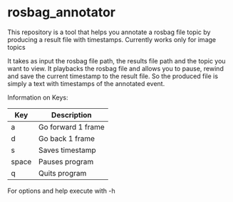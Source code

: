 # rosbag_annotator

This repository is a tool that helps you annotate a rosbag file topic by producing a result file with timestamps.
Currently works only for image topics 

It takes as input the rosbag file path, the results file path and the topic you want to view.
It playbacks the rosbag file and allows you to pause, rewind and save the current timestamp to the result file.
So the produced file is simply a text with timestamps of the annotated event.

Information on Keys:			

| Key | Description          |
| ------------- | -----------|
| a     | Go forward 1 frame |
| d     | Go back 1 frame    |
| s     | Saves timestamp    |
| space | Pauses program     |
| q     | Quits program      |

For options and help execute with -h
